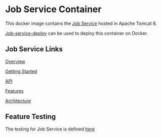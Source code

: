 # Job Service Container

This docker image contains the [Job Service](../job-service) hosted in Apache Tomcat 8.

[Job-service-deploy](https://github.com/jobservice/job-service-deploy) can be used to deploy this container on Docker.

## Job Service Links

[Overview](https://jobservice.github.io/jobservice/pages/en-us/Overview)

[Getting Started](https://jobservice.github.io/jobservice/pages/en-us/Getting-Started)

[API](https://jobservice.github.io/jobservice/pages/en-us/API)

[Features](https://jobservice.github.io/jobservice/pages/en-us/Features)

[Architecture](https://jobservice.github.io/jobservice/pages/en-us/Architecture)

## Feature Testing
The testing for Job Service is defined [here](../testcases)
